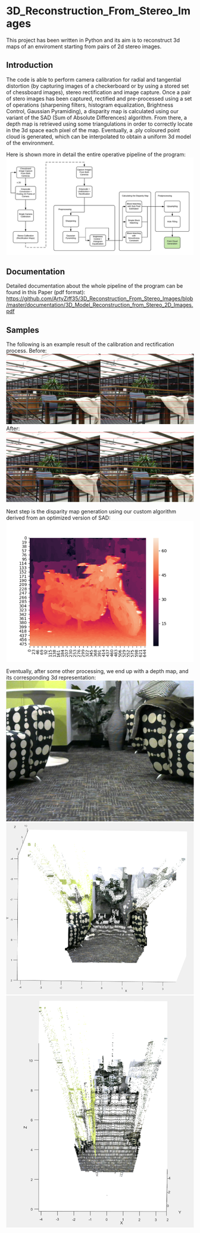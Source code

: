 # 3D_Reconstruction_From_Stereo_Images

This project has been written in Python and its aim is to reconstruct 3d maps of an enviroment starting from pairs of 2d stereo images.

## Introduction
The code is able to perform camera calibration for radial and tangential distortion (by capturing images of a checkerboard or by using a stored set of chessboard images), stereo rectification and image capture.
Once a pair of stero images has been captured, rectified and pre-processed using a set of operations (sharpening filters, histogram equalization, Brightness Control, Gaussian Pyramiding), a disparity map is calculated using our variant of the SAD (Sum of Absolute Differences) algorithm.
From there, a depth map is retrieved using some triangulations in order to correctly locate in the 3d space each pixel of the map.
Eventually, a .ply coloured point cloud is generated, which can be interpolated to obtain a uniform 3d model of the environment.

Here is shown more in detail the entire operative pipeline of the program:
![Pipeline](https://github.com/ArtyZiff35/3D_Reconstruction_From_Stereo_Images/blob/master/gitImages/pipeline.jpeg)

## Documentation
Detailed documentation about the whole pipeline of the program can be found in this Paper (pdf format):
https://github.com/ArtyZiff35/3D_Reconstruction_From_Stereo_Images/blob/master/documentation/3D_Model_Reconstruction_from_Stereo_2D_Images.pdf

## Samples
The following is an example result of the calibration and rectification process.
Before:
![Before rectification](https://github.com/ArtyZiff35/3D_Reconstruction_From_Stereo_Images/blob/master/gitImages/beforeRect.png)
After:
![After rectification](https://github.com/ArtyZiff35/3D_Reconstruction_From_Stereo_Images/blob/master/gitImages/afterRec.png)

Next step is the disparity map generation using our custom algorithm derived from an optimized version of SAD:
![Disparity heat-map](https://github.com/ArtyZiff35/3D_Reconstruction_From_Stereo_Images/blob/master/gitImages/bikeSmoothHeatmap.png)

Eventually, after some other processing, we end up with a depth map, and its corresponding 3d representation:
![Original Image](https://github.com/ArtyZiff35/3D_Reconstruction_From_Stereo_Images/blob/master/gitImages/loungimage.png)
![Ply 1](https://github.com/ArtyZiff35/3D_Reconstruction_From_Stereo_Images/blob/master/gitImages/loung_size1.png)
![Ply 2](https://github.com/ArtyZiff35/3D_Reconstruction_From_Stereo_Images/blob/master/gitImages/lounge_size2.png)




